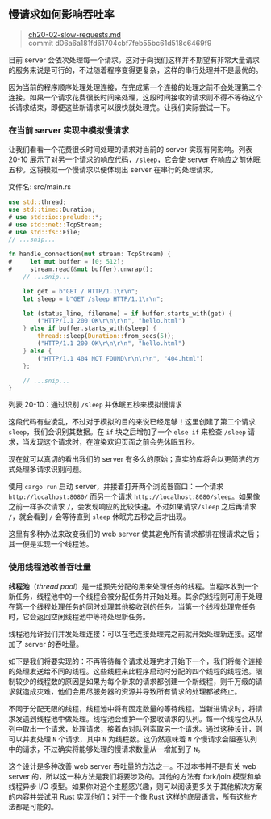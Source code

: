 ## 慢请求如何影响吞吐率

> [ch20-02-slow-requests.md](https://github.com/rust-lang/book/blob/master/second-edition/src/ch20-02-slow-requests.md)
> <br>
> commit d06a6a181fd61704cbf7feb55bc61d518c6469f9

目前 server 会依次处理每一个请求。这对于向我们这样并不期望有非常大量请求的服务来说是可行的，不过随着程序变得更复杂，这样的串行处理并不是最优的。

因为当前的程序顺序处理处理连接，在完成第一个连接的处理之前不会处理第二个连接。如果一个请求花费很长时间来处理，这段时间接收的请求则不得不等待这个长请求结束，即便这些新请求可以很快就处理完。让我们实际尝试一下。

### 在当前 server 实现中模拟慢请求

让我们看看一个花费很长时间处理的请求对当前的 server 实现有何影响。列表 20-10 展示了对另一个请求的响应代码，`/sleep`，它会使 server 在响应之前休眠五秒。这将模拟一个慢请求以便体现出 server 在串行的处理请求。

<span class="filename">文件名: src/main.rs</span>

```rust
use std::thread;
use std::time::Duration;
# use std::io::prelude::*;
# use std::net::TcpStream;
# use std::fs::File;
// ...snip...

fn handle_connection(mut stream: TcpStream) {
#     let mut buffer = [0; 512];
#     stream.read(&mut buffer).unwrap();
    // ...snip...

    let get = b"GET / HTTP/1.1\r\n";
    let sleep = b"GET /sleep HTTP/1.1\r\n";

    let (status_line, filename) = if buffer.starts_with(get) {
        ("HTTP/1.1 200 OK\r\n\r\n", "hello.html")
    } else if buffer.starts_with(sleep) {
        thread::sleep(Duration::from_secs(5));
        ("HTTP/1.1 200 OK\r\n\r\n", "hello.html")
    } else {
        ("HTTP/1.1 404 NOT FOUND\r\n\r\n", "404.html")
    };

    // ...snip...
}
```

<span class="caption">列表 20-10：通过识别 `/sleep` 并休眠五秒来模拟慢请求</span>

这段代码有些凌乱，不过对于模拟的目的来说已经足够！这里创建了第二个请求 `sleep`，我们会识别其数据。在 `if` 块之后增加了一个 `else if` 来检查 `/sleep` 请求，当发现这个请求时，在渲染欢迎页面之前会先休眠五秒。

现在就可以真切的看出我们的 server 有多么的原始；真实的库将会以更简洁的方式处理多请求识别问题。

使用 `cargo run` 启动 server，并接着打开两个浏览器窗口：一个请求 `http://localhost:8080/` 而另一个请求 `http://localhost:8080/sleep`。如果像之前一样多次请求 `/`，会发现响应的比较快速。不过如果请求`/sleep` 之后再请求 `/`，就会看到 `/` 会等待直到 `sleep` 休眠完五秒之后才出现。

这里有多种办法来改变我们的 web server 使其避免所有请求都排在慢请求之后；其一便是实现一个线程池。

### 使用线程池改善吞吐量

**线程池**（*thread pool*）是一组预先分配的用来处理任务的线程。当程序收到一个新任务，线程池中的一个线程会被分配任务并开始处理。其余的线程则可用于处理在第一个线程处理任务的同时处理其他接收到的任务。当第一个线程处理完任务时，它会返回空闲线程池中等待处理新任务。

线程池允许我们并发处理连接：可以在老连接处理完之前就开始处理新连接。这增加了 server 的吞吐量。

如下是我们将要实现的：不再等待每个请求处理完才开始下一个，我们将每个连接的处理发送给不同的线程。这些线程来此程序启动时分配的四个线程的线程池。限制较少的线程数的原因是如果为每个新来的请求都创建一个新线程，则千万级的请求就造成灾难，他们会用尽服务器的资源并导致所有请求的处理都被终止。

不同于分配无限的线程，线程池中将有固定数量的等待线程。当新进请求时，将请求发送到线程池中做处理。线程池会维护一个接收请求的队列。每一个线程会从队列中取出一个请求，处理请求，接着向对队列索取另一个请求。通过这种设计，则可以并发处理 `N` 个请求，其中 `N` 为线程数。这仍然意味着 `N` 个慢请求会阻塞队列中的请求，不过确实将能够处理的慢请求数量从一增加到了 `N`。

这个设计是多种改善 web server 吞吐量的方法之一。不过本书并不是有关 web server 的，所以这一种方法是我们将要涉及的。其他的方法有 fork/join 模型和单线程异步 I/O 模型。如果你对这个主题感兴趣，则可以阅读更多关于其他解决方案的内容并尝试用 Rust 实现他们；对于一个像 Rust 这样的底层语言，所有这些方法都是可能的。

